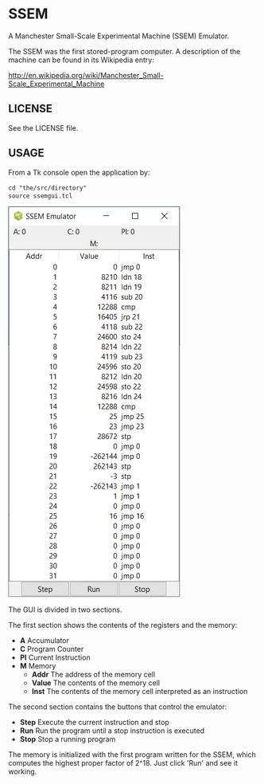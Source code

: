 # SSEM

A Manchester Small-Scale Experimental Machine (SSEM) Emulator.

The SSEM was the first stored-program computer. A description of the
machine can be found in its Wikipedia entry:

  http://en.wikipedia.org/wiki/Manchester_Small-Scale_Experimental_Machine


## LICENSE

See the LICENSE file.

## USAGE

From a Tk console open the application by:

```
cd "the/src/directory"
source ssemgui.tcl
```

![SSEM GUI](./ssemgui.png)

The GUI is divided in two sections.

The first section shows the contents of the registers and the memory:

* **A** Accumulator
* **C** Program Counter
* **PI** Current Instruction
* **M** Memory
  * **Addr** The address of the memory cell
  * **Value** The contents of the memory cell
  * **Inst** The contents of the memory cell interpreted as an instruction

The second section contains the buttons that control the emulator: 

* **Step** Execute the current instruction and stop
* **Run** Run the program until a stop instruction is executed
* **Stop** Stop a running program

The memory is initialized with the first program written for the SSEM,
which computes the highest proper factor of 2^18. Just click 'Run' and see it working.


